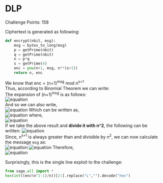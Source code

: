 # DLP

Challenge Points: 158

Ciphertext is generated as following:
```python
def encrypt(nbit, msg):
    msg = bytes_to_long(msg)
    p = getPrime(nbit)
    q = getPrime(nbit)
    n = p*q
    s = getPrime(4)
    enc = pow(n+1, msg, n**(s+1))
    return n, enc
```  
  
We know that enc = (n+1)<sup>msg</sup> mod n<sup>s+1</sup>  
Thus, according to Binomial Theorem we can write:  
The expansion of (n+1)<sup>msg</sup> is as follows:  
![equation](https://latex.codecogs.com/png.latex?\small&space;{msg\choose&space;0}n^{msg}&space;&plus;&space;{msg\choose&space;1}n^{msg-1}&space;&plus;&space;{msg\choose&space;2}n^{msg-2}&space;&plus;&space;...&space;&plus;&space;{msg\choose&space;msg-1}n&space;&plus;&space;{msg\choose&space;msg}n^{0})  
And so we can also write,  
![equation](https://latex.codecogs.com/png.latex?\small&space;({msg\choose&space;0}n^{msg-2}&space;&plus;&space;{msg\choose&space;1}n^{msg-3}&space;&plus;&space;...&space;&plus;&space;{msg\choose&space;msg-2})n^2&space;&plus;&space;{msg\choose&space;msg-1}n&space;&plus;&space;{msg\choose&space;msg}n^{0})  
Which can be written as,  
![equation](https://latex.codecogs.com/png.latex?\small&space;(x)n^2&space;&plus;&space;mn&space;&plus;&space;1) where,  
![equation](https://latex.codecogs.com/png.latex?\small&space;x&space;=&space;{msg\choose&space;0}n^{msg-2}&space;&plus;&space;{msg\choose&space;1}n^{msg-3}&space;&plus;&space;...&space;&plus;&space;{msg\choose&space;msg-2})  
If we take the above result and **divide it with n^2**, the following can be written: ![equation](https://latex.codecogs.com/png.latex?\small&space;xn^2&space;&plus;&space;mn&space;&plus;&space;1&space;\equiv&space;mn&plus;1&space;\pmod&space;{n^2})  
Since, n<sup>s+1</sup> is always greater than and divisible by n<sup>2</sup>, we can now calculate the message `msg` as:  
![equation](https://latex.codecogs.com/png.latex?\small&space;enc&space;\equiv&space;(n&plus;1)^{msg}&space;\pmod&space;{n^{s&plus;1}})  
![equation](https://latex.codecogs.com/png.latex?\small&space;enc&space;\equiv&space;(msg*n&space;&plus;&space;1)&space;\pmod&space;{n^2})  
Therefore,  
![equation](https://latex.codecogs.com/png.latex?\small&space;msg&space;=&space;\frac{enc\%n^{2}&space;-&space;1}{n})  
  
Surprisingly, this is the single line exploit to the challenge: 
```python
from sage.all import *
hex(int((enc%n^2-1)/n))[2:].replace("L","").decode("hex")
```


